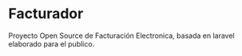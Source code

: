 # Facturador
Proyecto Open Source de Facturación Electronica, basada en laravel elaborado para el publico.
